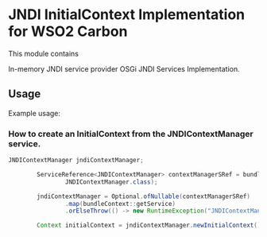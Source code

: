 # JNDI InitialContext Implementation for WSO2 Carbon

This module contains

In-memory JNDI service provider
OSGi JNDI Services Implementation.

## Usage

Example usage:

### How to create an InitialContext from the JNDIContextManager service.

```java
JNDIContextManager jndiContextManager;

        ServiceReference<JNDIContextManager> contextManagerSRef = bundleContext.getServiceReference(
                JNDIContextManager.class);

        jndiContextManager = Optional.ofNullable(contextManagerSRef)
                .map(bundleContext::getService)
                .orElseThrow(() -> new RuntimeException("JNDIContextManager service is not available."));

        Context initialContext = jndiContextManager.newInitialContext();

```